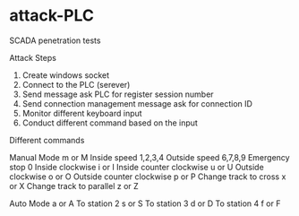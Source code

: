 # attack-PLC
SCADA penetration tests

Attack Steps
1. Create windows socket
2. Connect to the PLC (serever)
3. Send message ask PLC for register session number
4. Send connection management message ask for connection ID
5. Monitor different keyboard input
6. Conduct different command based on the input

Different commands

Manual Mode						 m or M
Inside speed					 1,2,3,4
Outside speed					 6,7,8,9
Emergency stop					 0
Inside clockwise				 i or I
Inside counter clockwise		 u or U
Outside clockwise				 o or O
Outside counter clockwise		 p or P
Change track to cross			 x or X
Change track to parallel		 z or Z

Auto Mode						 a or A
To station 2					 s or S
To station 3					 d or D
To station 4					 f or F